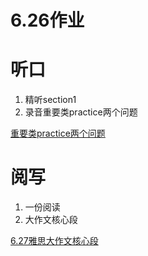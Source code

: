 # 6.26作业

# 听口

1. 精听section1
2. 录音重要类practice两个问题

[重要类practice两个问题](6%2026%E4%BD%9C%E4%B8%9A%202307386858724f99981ad101738cd36a/%E9%87%8D%E8%A6%81%E7%B1%BBpractice%E4%B8%A4%E4%B8%AA%E9%97%AE%E9%A2%98%2058b167c04f3b4166bc56d6b4d25eba52.md)

# 阅写

1. 一份阅读
2. 大作文核心段

[6.27雅思大作文核心段](6%2026%E4%BD%9C%E4%B8%9A%202307386858724f99981ad101738cd36a/6%2027%E9%9B%85%E6%80%9D%E5%A4%A7%E4%BD%9C%E6%96%87%E6%A0%B8%E5%BF%83%E6%AE%B5%20ef4d413b40ad461ea62dcb32e62ad3c2.md)